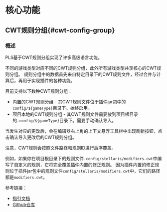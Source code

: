 # 核心功能

## CWT规则分组{#cwt-config-group}

### 概述

PLS基于CWT规则分组实现了许多高级语言功能。

不同的游戏类型对应不同的CWT规则分组，此外所有游戏类型共享核心的CWT规则分组。
规则分组中的数据首先来自特定目录下的CWT规则文件，经过合并与计算后，再用于实现插件的各种功能。

目前支持以下数种CWT规则分组：

* 内置的CWT规则分组 - 其CWT规则文件位于插件jar包中的`config/${gameType}`目录下。始终启用。
* 项目本地的CWT规则分组 - 其CWT规则文件需要放到项目根目录的`.config/${gameType}`目录下。需要手动确认导入。

当发生对应的更改后，会在编辑器右上角的上下文悬浮工具栏中出现刷新按钮，点击确认导入更改后的CWT规则分组。

注意，CWT规则会按照文件路径和规则ID进行后序覆盖。

例如，如果你在项目根目录下的规则文件`.config/stellaris/modifiers.cwt`中编写了自定义的规则，它将完全覆盖插件内置的修正规则。
因为插件内置的修正规则位于插件jar包中的规则文件`config/stellaris/modifiers.cwt`中，它们的路径都是`modifiers.cwt`。

参考链接：

* [指引文档](https://github.com/DragonKnightOfBreeze/Paradox-Language-Support/blob/master/references/cwt/guidance.md)
* [Github仓库](https://github.com/DragonKnightOfBreeze/Paradox-Language-Support/tree/master/src/main/resources/config)
